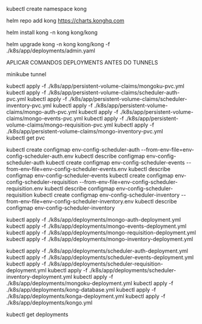 
kubectl create namespace kong

helm repo add kong https://charts.konghq.com

helm install kong -n kong kong/kong

helm upgrade kong -n kong kong/kong -f ./k8s/app/deployments/admin.yaml

APLICAR COMANDOS DEPLOYMENTS ANTES DO TUNNELS

minikube tunnel


kubectl apply -f ./k8s/app/persistent-volume-claims/mongoku-pvc.yml
kubectl apply -f ./k8s/app/persistent-volume-claims/scheduler-auth-pvc.yml
kubectl apply -f ./k8s/app/persistent-volume-claims/scheduler-inventory-pvc.yml 
kubectl apply -f ./k8s/app/persistent-volume-claims/mongo-auth-pvc.yml
kubectl apply -f ./k8s/app/persistent-volume-claims/mongo-events-pvc.yml 
kubectl apply -f ./k8s/app/persistent-volume-claims/mongo-requisition-pvc.yml 
kubectl apply -f ./k8s/app/persistent-volume-claims/mongo-inventory-pvc.yml   
kubectl get pvc

kubectl create configmap env-config-scheduler-auth --from-env-file=env-config-scheduler-auth.env
kubectl describe configmap env-config-scheduler-auth
kubectl create configmap env-config-scheduler-events --from-env-file=env-config-scheduler-events.env
kubectl describe configmap env-config-scheduler-events
kubectl create configmap env-config-scheduler-requisition --from-env-file=env-config-scheduler-requisition.env
kubectl describe configmap env-config-scheduler-requisition
kubectl create configmap env-config-scheduler-inventory --from-env-file=env-config-scheduler-inventory.env
kubectl describe configmap env-config-scheduler-inventory

kubectl apply -f ./k8s/app/deployments/mongo-auth-deployment.yml
kubectl apply -f ./k8s/app/deployments/mongo-events-deployment.yml
kubectl apply -f ./k8s/app/deployments/mongo-requisition-deployment.yml
kubectl apply -f ./k8s/app/deployments/mongo-inventory-deployment.yml 

kubectl apply -f ./k8s/app/deployments/scheduler-auth-deployment.yml
kubectl apply -f ./k8s/app/deployments/scheduler-events-deployment.yml
kubectl apply -f ./k8s/app/deployments/scheduler-requisition-deployment.yml
kubectl apply -f ./k8s/app/deployments/scheduler-inventory-deployment.yml
kubectl apply -f ./k8s/app/deployments/mongoku-deployment.yml
kubectl apply -f ./k8s/app/deployments/kong-database.yml
kubectl apply -f ./k8s/app/deployments/konga-deployment.yml
kubectl apply -f ./k8s/app/deployments/kongo.yml

kubectl get deployments
